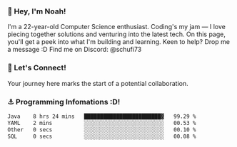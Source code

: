 ### 👋 Hey, I'm Noah!
I'm a 22-year-old Computer Science enthusiast. Coding's my jam — I love piecing together solutions and venturing into the latest tech. On this page, you'll get a peek into what I'm building and learning. Keen to help? Drop me a message :D 
Find me on Discord: @schufi73

### 🤝 Let's Connect!
Your journey here marks the start of a potential collaboration.

### ⚓ Programming Infomations :D!
<!--START_SECTION:waka-->

```txt
Java    8 hrs 24 mins   ████████████████████████▓   99.29 %
YAML    2 mins          ░░░░░░░░░░░░░░░░░░░░░░░░░   00.53 %
Other   0 secs          ░░░░░░░░░░░░░░░░░░░░░░░░░   00.10 %
SQL     0 secs          ░░░░░░░░░░░░░░░░░░░░░░░░░   00.08 %
```

<!--END_SECTION:waka-->
